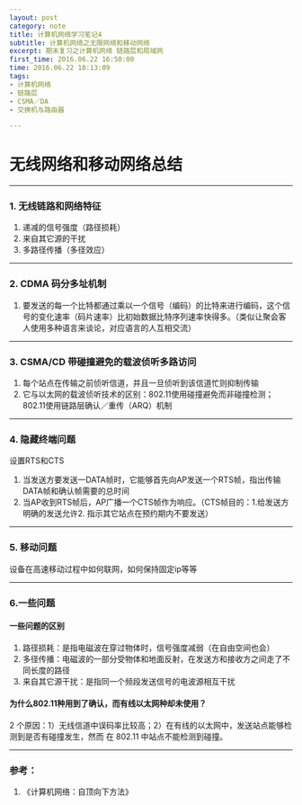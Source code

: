 ```yaml
---
layout: post
category: note
title: 计算机网络学习笔记4
subtitle: 计算机网络之无限网络和移动网络
excerpt: 期末复习之计算机网络 链路层和局域网
first_time: 2016.06.22 16:50:00
time: 2016.06.22 18:13:09
tags:
- 计算机网络
- 链路层
- CSMA／DA
- 交换机与路由器

---
```


# 无线网络和移动网络总结

---

### 1. 无线链路和网络特征
1. 递减的信号强度（路径损耗）
2. 来自其它源的干扰
3. 多路径传播（多径效应）

----

### 2. CDMA 码分多址机制
1. 要发送的每一个比特都通过乘以一个信号（编码）的比特来进行编码，这个信号的变化速率（码片速率）比初始数据比特序列速率快得多。（类似让聚会客人使用多种语言来谈论，对应语言的人互相交流）


----

### 3. CSMA/CD 带碰撞避免的载波侦听多路访问

1. 每个站点在传输之前侦听信道，并且一旦侦听到该信道忙则抑制传输
2. 它与以太网的载波侦听技术的区别：802.11使用碰撞避免而非碰撞检测；802.11使用链路层确认／重传（ARQ）机制


-----

### 4. 隐藏终端问题
设置RTS和CTS
1. 当发送方要发送一DATA帧时，它能够首先向AP发送一个RTS帧，指出传输DATA帧和确认帧需要的总时间
2. 当AP收到RTS帧后，AP广播一个CTS帧作为响应。（CTS帧目的：1.给发送方明确的发送允许2. 指示其它站点在预约期内不要发送）

-----

### 5. 移动问题
设备在高速移动过程中如何联网，如何保持固定ip等等

----

### 6.一些问题
#### 一些问题的区别
1. 路径损耗：是指电磁波在穿过物体时，信号强度减弱（在自由空间也会）
2. 多径传播：电磁波的一部分受物体和地面反射，在发送方和接收方之间走了不同长度的路径
3. 来自其它源干扰：是指同一个频段发送信号的电波源相互干扰

#### 为什么802.11种用到了确认，而有线以太网种却未使用？
2 个原因：1）无线信道中误码率比较高；2）在有线的以太网中，发送站点能够检测到是否有碰撞发生，然而 在 802.11 中站点不能检测到碰撞。

--- 

###  参考：
1. 《计算机网络：自顶向下方法》 
